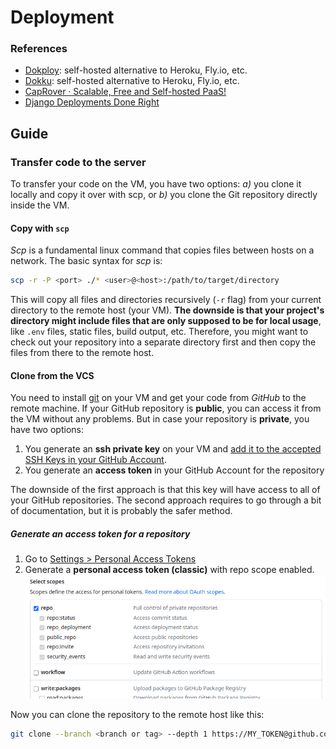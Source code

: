 # Deployment

### References

* [Dokploy](https://docs.dokploy.com/en/get-started/introduction): self-hosted alternative to Heroku, Fly.io, etc.
* [Dokku](https://dokku.com/docs/getting-started/installation/): self-hosted alternative to Heroku, Fly.io, etc.
* [CapRover · Scalable, Free and Self-hosted PaaS!](https://caprover.com/)
* [Django Deployments Done Right](https://www.youtube.com/watch?v=SUczHTa7WmQ)

## Guide

### Transfer code to the server

To transfer your code on the VM, you have two options: *a)* you clone it locally and copy it over with scp, or *b)* you clone the Git repository directly inside the VM.

#### Copy with `scp`

*Scp* is a fundamental linux command that copies files between hosts on a network. The basic syntax for *scp* is:

```bash
scp -r -P <port> ./* <user>@<host>:/path/to/target/directory
```

This will copy all files and directories recursively (`-r` flag) from your current directory to the remote host (your VM).
**The downside is that your project's directory might include files that are only supposed to be for local usage**, like `.env` files, static files, build output, etc.
Therefore, you might want to check out your repository into a separate directory first and then copy the files from there to the remote host.

#### Clone from the VCS

You need to install [git](https://github.com/git-guides/install-git) on your VM and get your code from *GitHub* to the remote machine.
If your GitHub repository is **public**, you can access it from the VM without any problems.
But in case your repository is **private**, you have two options:

1. You generate an **ssh private key** on your VM and [add it to the accepted SSH Keys in your GitHub Account](https://docs.github.com/en/authentication/connecting-to-github-with-ssh/adding-a-new-ssh-key-to-your-github-account).
2. You generate an **access token** in your GitHub Account for the repository

The downside of the first approach is that this key will have access to all of your GitHub repositories.
The second approach requires to go through a bit of documentation, but it is probably the safer method.

##### Generate an access token for a repository

1. Go to [Settings > Personal Access Tokens](https://github.com/settings/tokens)
2. Generate a **personal access token (classic)** with repo scope enabled.
  ![Select the checkbox 'repo' to create an access token with 'read' rights](/media/github-access-token.png)


Now you can clone the repository to the remote host like this:

```bash
git clone --branch <branch or tag> --depth 1 https://MY_TOKEN@github.com/user-or-org/repo
```
